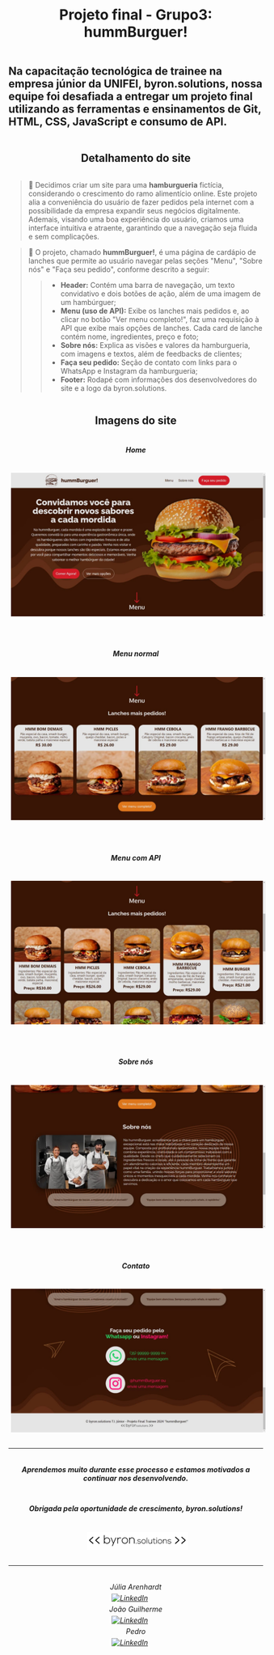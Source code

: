 <div align="center">

# Projeto final - Grupo3: hummBurguer!

</div>

## Na capacitação tecnológica de trainee na empresa júnior da UNIFEI, byron.solutions, nossa equipe foi desafiada a entregar um projeto final utilizando as ferramentas e ensinamentos de Git, HTML, CSS, JavaScript e consumo de API.

<div align="center">

## Detalhamento do site

</div>

> 💭 Decidimos criar um site para uma **hamburgueria** fictícia, considerando o crescimento do ramo alimentício online. Este projeto alia a conveniência do usuário de fazer pedidos pela internet com a possibilidade da empresa expandir seus negócios digitalmente. Ademais, visando uma boa experiência do usuário, criamos uma interface intuitiva e atraente, garantindo que a navegação seja fluida e sem complicações.

> 📝 O projeto, chamado **hummBurguer!**, é uma página de cardápio de lanches que permite ao usuário navegar pelas seções "Menu", "Sobre nós" e "Faça seu pedido", conforme descrito a seguir:
>
> > - **Header:** Contém uma barra de navegação, um texto convidativo e dois botões de ação, além de uma imagem de um hambúrguer;
> > - **Menu (uso de API):** Exibe os lanches mais pedidos e, ao clicar no botão "Ver menu completo!", faz uma requisição à API que exibe mais opções de lanches. Cada card de lanche contém nome, ingredientes, preço e foto;
> > - **Sobre nós:** Explica as visões e valores da hamburgueria, com imagens e textos, além de feedbacks de clientes;
> > - **Faça seu pedido:** Seção de contato com links para o WhatsApp e Instagram da hamburgueria;
> > - **Footer:** Rodapé com informações dos desenvolvedores do site e a logo da byron.solutions.

<div align="center">

## Imagens do site

##### Home

![Home](./img-index/1.jpg)

---

##### Menu normal

![Menu normal](./img-index/2.jpg)

---

##### Menu com API

![Menu com API](./img-index/3.jpg)

---

##### Sobre nós

![Sobre nós](./img-index/4.jpg)

---

##### Contato

![Contato](./img-index/5.jpg)

</div>

---

<div align="center">

##### Aprendemos muito durante esse processo e estamos motivados a continuar nos desenvolvendo.

##### Obrigada pela oportunidade de crescimento, byron.solutions!

![logo-byron](./img/logo-byron-preta.png)

</div>

---

<div align="center">

###### Júlia Arenhardt<a href="https://www.linkedin.com/in/j%C3%BAlia-arenhardt/"><img src="https://img.shields.io/badge/LinkedIn-0077B5?style=for-the-badge&logo=linkedin&logoColor=white" alt="LinkedIn"></a>João Guilherme<a href="https://www.linkedin.com/in/joão-guilherme-alvarenga-7aba82198/"><img src="https://img.shields.io/badge/LinkedIn-0077B5?style=for-the-badge&logo=linkedin&logoColor=white" alt="LinkedIn"></a>Pedro<a href="https://www.linkedin.com/in/pedro-fernandes-gafaria-alves-8b2105277?utm_source=share&utm_campaign=share_via&utm_content=profile&utm_medium=ios_app "><img src="https://img.shields.io/badge/LinkedIn-0077B5?style=for-the-badge&logo=linkedin&logoColor=white" alt="LinkedIn"></a>

</div>

<style>
div[align="center"] {
    display: flex;
    justify-content: center;
    align-items: center;
    flex-direction: column;
}
div[align="center"] a {
    display: flex;
    align-items: center;
    margin: 5px 0;
}
div[align="center"] img {
    margin-left: 5px;
}
</style>
